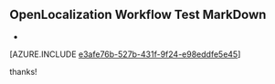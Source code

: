 ## OpenLocalization Workflow Test MarkDown
* 

[AZURE.INCLUDE [e3afe76b-527b-431f-9f24-e98eddfe5e45](calleeMd1.md)]

 
thanks!
